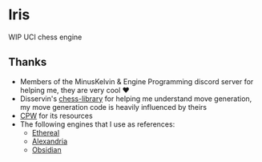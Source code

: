# Iris
WIP UCI chess engine

## Thanks
- Members of the MinusKelvin & Engine Programming discord server for helping me, they are very cool ❤️
- Disservin's [chess-library](https://github.com/Disservin/chess-library) for helping me understand move generation, my move generation code is heavily influenced by theirs
- [CPW](https://www.chessprogramming.org/Main_Page) for its resources
- The following engines that I use as references:
  - [Ethereal](https://github.com/AndyGrant/Ethereal)
  - [Alexandria](https://github.com/PGG106/Alexandria)
  - [Obsidian](https://github.com/gab8192/Obsidian)
